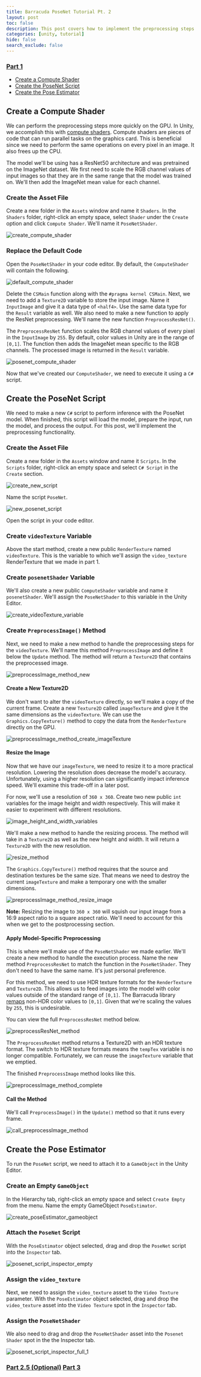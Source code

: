 ```yaml
---
title: Barracuda PoseNet Tutorial Pt. 2
layout: post
toc: false
description: This post covers how to implement the preprocessing steps for the PoseNet model.
categories: [unity, tutorial]
hide: false
search_exclude: false
---
```


### [Part 1](https://christianjmills.com/unity/tutorial/2020/10/25/Barracuda-PoseNet-Tutorial-1.html)

* [Create a Compute Shader](#create-a-compute-shader)
* [Create the PoseNet Script](#create-the-posenet-script)
* [Create the Pose Estimator](#create-the-pose-estimator)

## Create a Compute Shader

We can perform the preprocessing steps more quickly on the GPU. In Unity, we accomplish this with [compute shaders](https://docs.unity3d.com/Manual/class-ComputeShader.html). Compute shaders are pieces of code that can run parallel tasks on the graphics card. This is beneficial since we need to perform the same operations on every pixel in an image. It also frees up the CPU.

The model we'll be using has a ResNet50 architecture and was pretrained on the ImageNet dataset. We first need to scale the RGB channel values of input images so that they are in the same range that the model was trained on. We'll then add the ImageNet mean value for each channel.

### Create the Asset File

Create a new folder in the `Assets` window and name it `Shaders`. In the `Shaders` folder, right-click an empty space, select `Shader` under the `Create` option and click `Compute Shader`. We'll name it `PoseNetShader`.

![create_compute_shader](\images\barracuda-posenet-tutorial\create_compute_shader.PNG)

### Replace the Default Code

Open the `PoseNetShader` in your code editor. By default, the `ComputeShader` will contain the following.

 ![default_compute_shader](\images\barracuda-posenet-tutorial\default_compute_shader.png)

Delete the `CSMain` function along with the `#pragma kernel CSMain`. Next, we need to add a `Texture2D` variable to store the input image. Name it `InputImage` and give it a data type of `<half4>`. Use the same data type for the `Result` variable as well. We also need to make a new function to apply the ResNet preprocessing. We'll name the new function `PreprocessResNet()`.

The `PreprocessResNet` function scales the RGB channel values of every pixel in the `InputImage` by `255`. By default, color values in Unity are in the range of `[0,1]`. The function then adds the ImageNet mean specific to the RGB channels. The processed image is returned in the `Result` variable.

![posenet_compute_shader](\images\barracuda-posenet-tutorial\posenet_compute_shader_3.png)

Now that we've created our `ComputeShader`, we need to execute it using a `C#` script. 



## Create the PoseNet Script

We need to make a new `C#` script to perform inference with the PoseNet model. When finished, this script will load the model, prepare the input, run the model, and process the output. For this post, we'll implement the preprocessing functionality.

### Create the Asset File

Create a new folder in the `Assets` window and name it `Scripts`. In the `Scripts` folder, right-click an empty space and select `C# Script` in the `Create` section.

![create_new_script](\images\barracuda-posenet-tutorial\create_new_script.PNG)

Name the script `PoseNet`.

![new_posenet_script](\images\barracuda-posenet-tutorial\new_posenet_script.PNG)

Open the script in your code editor.

### Create `videoTexture` Variable

Above the start method, create a new public `RenderTexture` named `videoTexture`. This is the variable to which we'll assign the `video_texture` RenderTexture that we made in part 1.

### Create `posenetShader` Variable

We'll also create a new public `ComputeShader` variable and name it `posenetShader`. We'll assign the `PoseNetShader` to this variable in the Unity Editor. 

![create_videoTexture_variable](\images\barracuda-posenet-tutorial\create_posenetShader_variable.png)



### Create `PreprocessImage()` Method

Next, we need to make a new method to handle the preprocessing steps for the `videoTexture`. We'll name this method `PreprocessImage` and define it below the `Update` method. The method will return a `Texture2D` that contains the preprocessed image.

![preprocessImage_method_new](\images\barracuda-posenet-tutorial\preprocessImage_method_new.png)



#### Create a New Texture2D

We don't want to alter the `videoTexture` directly, so we'll make a copy of the current frame. Create a new `Texture2D` called `imageTexture` and give it the same dimensions as the `videoTexture`. We can use the `Graphics.CopyTexture()` method to copy the data from the `RenderTexture` directly on the GPU.

![preprocessImage_method_create_imageTexture](\images\barracuda-posenet-tutorial\preprocessImage_method_create_imageTexture_2.png)



#### Resize the Image

Now that we have our `imageTexture`, we need to resize it to a more practical resolution. Lowering the resolution does decrease the model's accuracy. Unfortunately, using a higher resolution can significantly impact inference speed. We'll examine this trade-off in a later post. 

For now, we'll use a resolution of `360 x 360`. Create two new public `int` variables for the image height and width respectively. This will make it easier to experiment with different resolutions.

![image_height_and_width_variables](\images\barracuda-posenet-tutorial\image_height_and_width_variables.png)

We'll make a new method to handle the resizing process. The method will take in a `Texture2D` as well as the new height and width. It will return a `Texture2D` with the new resolution.

![resize_method](\images\barracuda-posenet-tutorial\resize_method.png)

The `Graphics.CopyTexture()` method requires that the source and destination textures be the same size. That means we need to destroy the current `imageTexture` and make a temporary one with the smaller dimensions.

![preprocessImage_method_resize_image](\images\barracuda-posenet-tutorial\preprocessImage_method_resize_image_3.png)

**Note:** Resizing the image to `360 x 360` will squish our input image from a 16:9 aspect ratio to a square aspect ratio. We'll need to account for this when we get to the postprocessing section.

#### Apply Model-Specific Preprocessing

This is where we'll make use of the `PoseNetShader` we made earlier. We'll create a new method to handle the execution process. Name the new method `PreprocessResNet` to match the function in the `PoseNetShader`. They don't need to have the same name. It's just personal preference.

For this method, we need to use HDR texture formats for the `RenderTexture` and `Texture2D`. This allows us to feed images into the model with color values outside of the standard range of `[0,1]`. The Barracuda library [remaps](https://docs.unity3d.com/Packages/com.unity.barracuda@1.0/api/Unity.Barracuda.Tensor.html#Unity_Barracuda_Tensor__ctor_UnityEngine_Texture_System_Int32_System_String_) non-HDR color values to `[0,1]`. Given that we're scaling the values by `255`, this is undesirable.

You can view the full `PreprocessResNet` method below.

![preprocessResNet_method](\images\barracuda-posenet-tutorial\preprocessResNet_method_7.png)

The `PreprocessResNet` method returns a Texture2D with an HDR texture format. The switch to HDR texture formats means the `tempTex` variable is no longer compatible. Fortunately, we can reuse the `imageTexture` variable that we emptied.

The finished `PreprocessImage` method looks like this.

![preprocessImage_method_complete](\images\barracuda-posenet-tutorial\preprocessImage_method_complete_3.png)

#### Call the Method

We'll call `PreprocessImage()` in the `Update()` method so that it runs every frame.

![call_preprocessImage_method](\images\barracuda-posenet-tutorial\call_preprocessImage_method.png)

## Create the Pose Estimator

To run the `PoseNet` script, we need to attach it to a `GameObject` in the Unity Editor.

### Create an Empty `GameObject`

In the Hierarchy tab, right-click an empty space and select `Create Empty` from the menu. Name the empty GameObject `PoseEstimator`.

![create_poseEstimator_gameobject](\images\barracuda-posenet-tutorial\create_poseEstimator_gameobject.PNG)



### Attach the `PoseNet` Script

With the `PoseEstimator` object selected, drag and drop the `PoseNet` script into the `Inspector` tab.

![posenet_script_inspector_empty](\images\barracuda-posenet-tutorial\posenet_script_inspector_empty.PNG)

### Assign the `video_texture`

Next, we need to assign the `video_texture` asset to the `Video Texture` parameter. With the `PoseEstimator` object selected, drag and drop the `video_texture` asset into the `Video Texture` spot in the `Inspector` tab.

### Assign the `PoseNetShader`

We also need to drag and drop the `PoseNetShader` asset into the `Posenet Shader` spot in the the Inspector tab.

![posenet_script_inspector_full_1](\images\barracuda-posenet-tutorial\posenet_script_inspector_full_1.PNG)



### [Part 2.5 (Optional)](https://christianjmills.com/unity/tutorial/2020/11/05/Barracuda-PoseNet-Tutorial-2-5.html) [Part 3](https://christianjmills.com/unity/tutorial/2020/11/05/Barracuda-PoseNet-Tutorial-3.html)